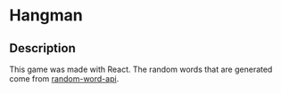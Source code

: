 # Hangman

## Description

This game was made with React. The random words that are generated come from [random-word-api](https://random-word-api.herokuapp.com/word).

